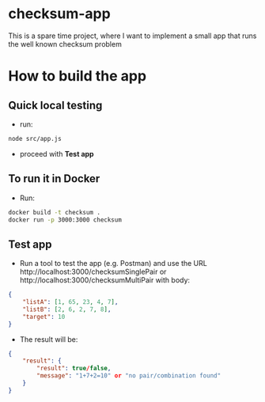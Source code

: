 # checksum-app
This is a spare time project, where I want to implement a small app that runs the well known checksum problem

# How to build the app
## Quick local testing
- run:
```sh
node src/app.js
```
- proceed with **Test app**

## To run it in Docker
- Run:
```sh 
docker build -t checksum .
docker run -p 3000:3000 checksum
```

## Test app
- Run a tool to test the app (e.g. Postman) and use the URL http://localhost:3000/checksumSinglePair or http://localhost:3000/checksumMultiPair with body:
```json
{
    "listA": [1, 65, 23, 4, 7],
    "listB": [2, 6, 2, 7, 8],
    "target": 10
}
```
- The result will be:
```json
{
    "result": {
        "result": true/false,
        "message": "1+7+2=10" or "no pair/combination found"
    }
}
```